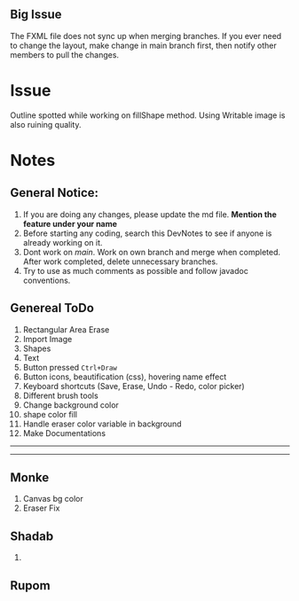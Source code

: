 ## Big Issue

The FXML file does not sync up when merging branches. If you ever need to change the layout, make change in main branch
first, then notify other members to pull the changes.

# Issue

Outline spotted while working on fillShape method. Using Writable image is also ruining quality.

# Notes

## General Notice:

1. If you are doing any changes, please update the md file. __Mention the feature under your name__
1. Before starting any coding, search this DevNotes to see if anyone is already working on it.
1. Dont work on *main*. Work on own branch and merge when completed. After work completed, delete unnecessary branches.
1. Try to use as much comments as possible and follow javadoc conventions.

## Genereal ToDo

1. Rectangular Area Erase
1. Import Image
1. Shapes
1. Text
1. Button pressed `Ctrl+Draw`
1. Button icons, beautification (css), hovering name effect
1. Keyboard shortcuts (Save, Erase, Undo - Redo, color picker)
1. Different brush tools
1. Change background color
1. shape color fill
1. Handle eraser color variable in background
1. Make Documentations

---
---

## Monke

1. Canvas bg color
2. Eraser Fix

## Shadab

1.

## Rupom


